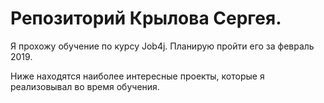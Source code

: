 # Репозиторий Крылова Сергея.

Я прохожу обучение по курсу Job4j. Планирую пройти его за февраль 2019.

Ниже находятся наиболее интересные проекты, которые я реализовывал во время обучения.